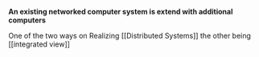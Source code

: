 **An existing networked computer system is extend with additional computers**

One of the two ways on Realizing [[Distributed Systems]]
the other being [[integrated view]]